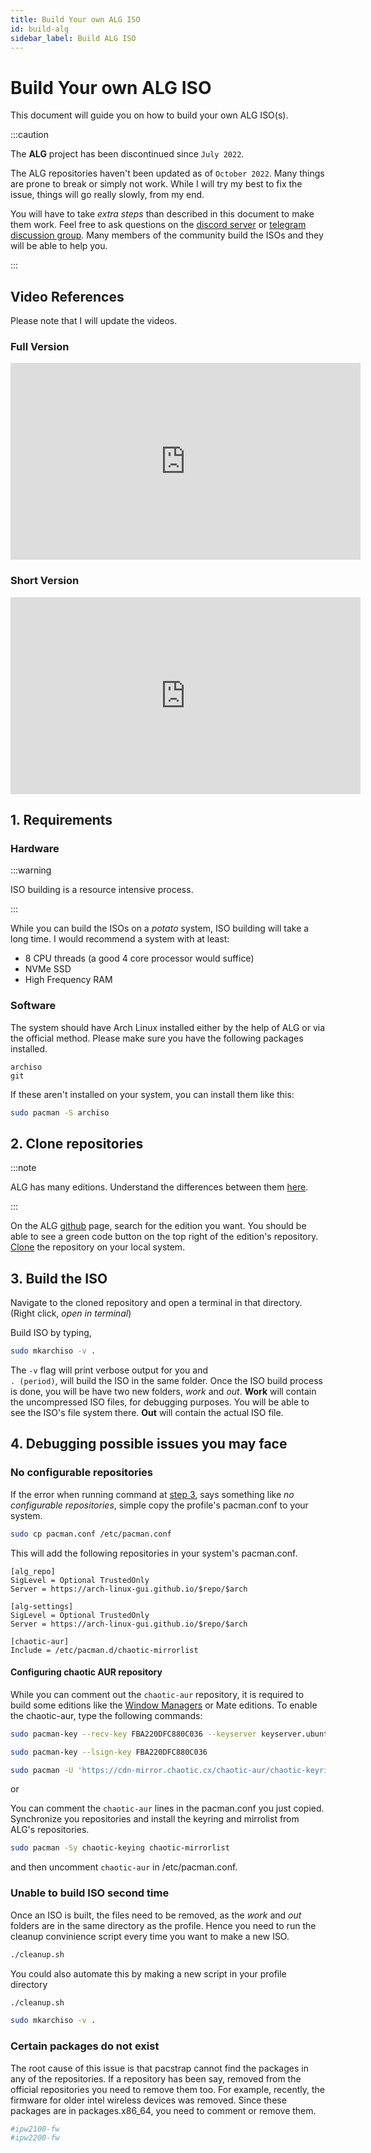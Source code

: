 ```yaml
---
title: Build Your own ALG ISO
id: build-alg
sidebar_label: Build ALG ISO
---
```


# Build Your own ALG ISO

This document will guide you on how to build your own ALG ISO(s).

:::caution

The  **ALG** project has been discontinued since `July 2022`. 

The ALG repositories haven't been updated as of `October 2022`. Many things are prone to break or simply not work. While I will try my best to fix the issue, things will go really slowly, from my end.

You will have to take _extra steps_ than described in this document to make them work. Feel free to ask questions on the [discord server](https://discord.com/invite/NgAFEw9Tkf) or [telegram discussion group](https://t.me/joinchat/yODEBq7J8fA3ZWM1). Many members of the community build the ISOs and they will be able to help you.

:::



## Video References
Please note that I will update the videos.

### Full Version
<iframe width="560" height="315" src="https://www.youtube.com/embed/Jqa7Bu6e4KM" title="YouTube video player" frameborder="0" allow="accelerometer; autoplay; clipboard-write; encrypted-media; gyroscope; picture-in-picture" allowfullscreen></iframe>

### Short Version
<iframe width="560" height="315" src="https://www.youtube.com/embed/oiuAYuNeRWw" title="YouTube video player" frameborder="0" allow="accelerometer; autoplay; clipboard-write; encrypted-media; gyroscope; picture-in-picture" allowfullscreen></iframe>


## 1. Requirements
### Hardware 
:::warning

ISO building is a resource intensive process.

:::

While you can build the ISOs on a _potato_ system, ISO building will take a long time. I would recommend a system with at least:

* 8 CPU threads (a good 4 core processor would suffice)
* NVMe SSD
* High Frequency RAM  

### Software

The system should have Arch Linux installed either by the help of ALG or via the official method. Please make sure you have the following packages installed.

```
archiso
git
```

If these aren't installed on your system, you can install them like this:
```bash
sudo pacman -S archiso
```


## 2. Clone repositories


:::note

ALG has many editions. Understand the differences between them [here](./intro.md#difference-between-alg-editions).

:::

On the ALG [github](https://github.com/arch-linux-gui) page, search for the edition you want. You should be able to see a green code button on the top right of the edition's repository. [Clone](https://docs.github.com/en/repositories/creating-and-managing-repositories/cloning-a-repository) the repository on your local system.

## 3. Build the ISO

Navigate to the cloned repository and open a terminal in that directory. (Right click, _open in terminal_)

Build ISO by typing,
```bash
sudo mkarchiso -v .
```

The <code>-v</code> flag will print verbose output for you and <code> . (period)</code>, will build the ISO in the same folder. Once the ISO build process is done, you will be have two new folders, _work_ and _out_. **Work** will contain the uncompressed ISO files, for debugging purposes. You will be able to see the ISO's file system there. **Out** will contain the actual ISO file.

## 4. Debugging possible issues you may face

### No configurable repositories
If the error when running command at [step 3](#3-build-the-iso), says something like _no configurable repositories_, simple copy the profile's pacman.conf to your system.

```bash
sudo cp pacman.conf /etc/pacman.conf
```
This will add the following repositories in your system's pacman.conf.

```
[alg_repo]
SigLevel = Optional TrustedOnly
Server = https://arch-linux-gui.github.io/$repo/$arch

[alg-settings]
SigLevel = Optional TrustedOnly
Server = https://arch-linux-gui.github.io/$repo/$arch

[chaotic-aur]
Include = /etc/pacman.d/chaotic-mirrorlist
```

#### Configuring chaotic AUR repository
While you can comment out the <code>chaotic-aur</code> repository, it is required to build some editions like the [Window Managers](./intro.md#window-managers) or Mate editions. To enable the chaotic-aur, type the following commands:

```bash
sudo pacman-key --recv-key FBA220DFC880C036 --keyserver keyserver.ubuntu.com

sudo pacman-key --lsign-key FBA220DFC880C036

sudo pacman -U 'https://cdn-mirror.chaotic.cx/chaotic-aur/chaotic-keyring.pkg.tar.zst' 'https://cdn-mirror.chaotic.cx/chaotic-aur/chaotic-mirrorlist.pkg.tar.zst
```

or 

You can comment the <code>chaotic-aur</code> lines in the pacman.conf you just copied. Synchronize you repositories and install the keyring and mirrolist from ALG's repositories.

```bash
sudo pacman -Sy chaotic-keying chaotic-mirrorlist
```

and then uncomment <code>chaotic-aur</code> in /etc/pacman.conf.

### Unable to build ISO second time

Once an ISO is built, the files need to be removed, as the _work_ and _out_ folders are in the same directory as the profile. Hence you need to run the cleanup convinience script every time you want to make a new ISO.

```bash
./cleanup.sh
```

You could also automate this by making a new script in your profile directory

```bash title='makeiso.sh'
./cleanup.sh

sudo mkarchiso -v .
```

### Certain packages do not exist

The root cause of this issue is that pacstrap cannot find the packages in any of the repositories. If a repository has been say, removed from the official repositories you need to remove them too. For example, recently, the firmware for older intel wireless devices was removed. Since these packages are in packages.x86_64, you need to comment or remove them.

```bash title='profile/packages.x86_64'
#ipw2100-fw
#ipw2200-fw
```